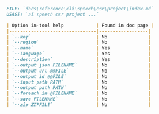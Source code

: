 ﻿```markdown
FILE: `docs\reference\cli\speech\csr\project\index.md`
USAGE: `ai speech csr project ...`

| Option in-tool help            | Found in doc page |
|--------------------------------|------------------|
| `--key`                        | No               |
| `--region`                     | No               |
| `--name`                       | Yes              |
| `--language`                   | Yes              |
| `--description`                | Yes              |
| `--output json FILENAME`       | No               |
| `--output url @@FILE`          | No               |
| `--output id @@FILE`           | No               |
| `--input path PATH`            | No               |
| `--output path PATH`           | No               |
| `--foreach in @FILENAME`       | No               |
| `--save FILENAME`              | No               |
| `--zip ZIPFILE`                | No               |
```